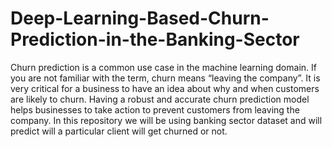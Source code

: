 # Deep-Learning-Based-Churn-Prediction-in-the-Banking-Sector
 Churn prediction is a common use case in the machine learning domain. If you are not familiar with the term, churn means “leaving the company”. It is very critical for a business to have an idea about why and when customers are likely to churn. Having a robust and accurate churn prediction model helps businesses to take action to prevent customers from leaving the company. In this repository we will be using banking sector dataset and will predict will a particular client will get churned or not.
